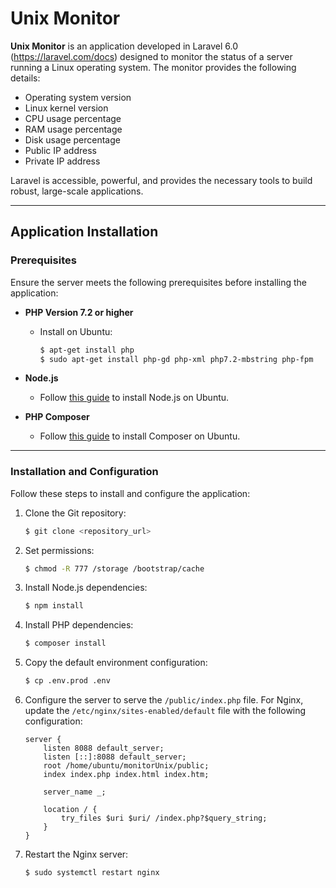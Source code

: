 # Unix Monitor

**Unix Monitor** is an application developed in Laravel 6.0 (https://laravel.com/docs) designed to monitor the status of a server running a Linux operating system. The monitor provides the following details:  

- Operating system version  
- Linux kernel version  
- CPU usage percentage  
- RAM usage percentage  
- Disk usage percentage  
- Public IP address  
- Private IP address  

Laravel is accessible, powerful, and provides the necessary tools to build robust, large-scale applications.  

---

## Application Installation  

### Prerequisites  

Ensure the server meets the following prerequisites before installing the application:  

- **PHP Version 7.2 or higher**  
  - Install on Ubuntu:  
    ```bash
    $ apt-get install php  
    $ sudo apt-get install php-gd php-xml php7.2-mbstring php-fpm  
    ```  

- **Node.js**  
  - Follow [this guide](https://joshtronic.com/2018/05/08/how-to-install-nodejs-10-on-ubuntu-1804-lts) to install Node.js on Ubuntu.  

- **PHP Composer**  
  - Follow [this guide](https://linuxize.com/post/how-to-install-and-use-composer-on-ubuntu-18-04/) to install Composer on Ubuntu.  

---

### Installation and Configuration  

Follow these steps to install and configure the application:  

1. Clone the Git repository:  
   ```bash  
   $ git clone <repository_url>  
   ```  

2. Set permissions:  
   ```bash  
   $ chmod -R 777 /storage /bootstrap/cache  
   ```  

3. Install Node.js dependencies:  
   ```bash  
   $ npm install  
   ```  

4. Install PHP dependencies:  
   ```bash  
   $ composer install  
   ```  

5. Copy the default environment configuration:  
   ```bash  
   $ cp .env.prod .env  
   ```  

6. Configure the server to serve the `/public/index.php` file. For Nginx, update the `/etc/nginx/sites-enabled/default` file with the following configuration:  
   ```nginx  
   server {  
       listen 8088 default_server;  
       listen [::]:8088 default_server;  
       root /home/ubuntu/monitorUnix/public;  
       index index.php index.html index.htm;  

       server_name _;  

       location / {  
           try_files $uri $uri/ /index.php?$query_string;  
       }  
   }  
   ```  

7. Restart the Nginx server:  
   ```bash  
   $ sudo systemctl restart nginx  
   ```  
